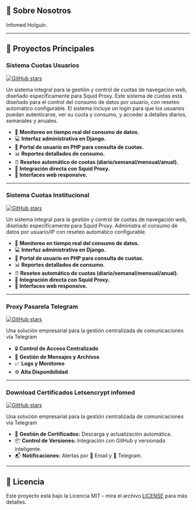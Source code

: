 ## 🚀 Sobre Nosotros

Infomed Holguín.

---

## 📌 Proyectos Principales

### Sistema Cuotas Usuarios
[![GitHub stars](https://img.shields.io/github/stars/InfomedHLG/Sistema_Cuotas_Usuarios?style=social)](https://github.com/InfomedHLG/Sistema_Cuotas_Usuarios)

Un sistema integral para la gestión y control de cuotas de navegación web, diseñado específicamente para Squid Proxy. Este sistema de cuotas está diseñado para el control del consumo de datos por usuario, con reseteo automático configurable. El sistema incluye un login para que los usuarios puedan autenticarse, ver su cuota y consumo, y acceder a detalles diarios, semanales y anuales.

- 🚀 **Monitoreo en tiempo real del consumo de datos.**
- 💻 **Interfaz administrativa en Django.**
- 👥 **Portal de usuario en PHP para consulta de cuotas.**
- 📊 **Reportes detallados de consumo.**
- ⏰ **Reseteo automático de cuotas (diario/semanal/mensual/anual).**
- 🔄 **Integración directa con Squid Proxy.**
- 📱 **Interfaces web responsive.**

---

### Sistema Cuotas Institucional
[![GitHub stars](https://img.shields.io/github/stars/InfomedHLG/Sistema_Cuotas_Institucional?style=social)](https://github.com/InfomedHLG/Sistema_Cuotas_Institucional)

Un sistema integral para la gestión y control de cuotas de navegación web, diseñado específicamente para Squid Proxy. Administra el consumo de datos por usuario/IP con reseteo automático configurable.

- 🚀 **Monitoreo en tiempo real del consumo de datos.**
- 💻 **Interfaz administrativa en Django.**
- 👥 **Portal de usuario en PHP para consulta de cuotas.**
- 📊 **Reportes detallados de consumo.**
- ⏰ **Reseteo automático de cuotas (diario/semanal/mensual/anual).**
- 🔄 **Integración directa con Squid Proxy.**
- 📱 **Interfaces web responsive.**

---

### Proxy Pasarela Telegram
[![GitHub stars](https://img.shields.io/github/stars/InfomedHLG/Proxy_Pasarela_Telegram?style=social)](https://github.com/InfomedHLG/Proxy_Pasarela_Telegram)

Una solución empresarial para la gestión centralizada de comunicaciones vía Telegram

- 🔒 **Control de Acceso Centralizado**
- 📂 **Gestión de Mensajes y Archivos**
- 📈 **Logs y Monitoreo**
- ⚙️ **Alta Disponibilidad**

---

### Download Certificados Letsencrypt infomed
[![GitHub stars](https://img.shields.io/github/stars/InfomedHLG/Download_Certificados_Letsencrypt_infomed?style=social)](https://github.com/InfomedHLG/Download_Certificados_Letsencrypt_infomed)

Una solución empresarial para la gestión centralizada de comunicaciones vía Telegram

- 🔄 **Gestión de Certificados:** Descarga y actualización automática.
- 📦 **Control de Versiones:** Integración con GitHub y versionado inteligente.
- 📬 **Notificaciones:** Alertas por 📧 Email y 📱 Telegram.

---

## 📄 Licencia

Este proyecto está bajo la Licencia MIT - mira el archivo [LICENSE](#) para más detalles.

